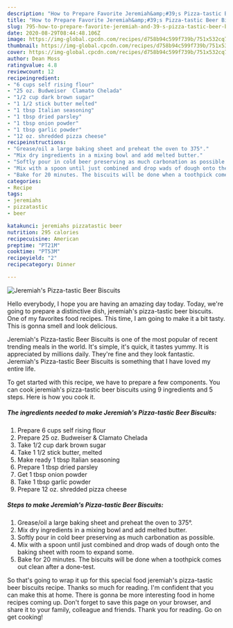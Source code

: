 ```yaml
---
description: "How to Prepare Favorite Jeremiah&amp;#39;s Pizza-tastic Beer Biscuits"
title: "How to Prepare Favorite Jeremiah&amp;#39;s Pizza-tastic Beer Biscuits"
slug: 795-how-to-prepare-favorite-jeremiah-and-39-s-pizza-tastic-beer-biscuits
date: 2020-08-29T08:44:48.106Z
image: https://img-global.cpcdn.com/recipes/d758b94c599f739b/751x532cq70/jeremiahs-pizza-tastic-beer-biscuits-recipe-main-photo.jpg
thumbnail: https://img-global.cpcdn.com/recipes/d758b94c599f739b/751x532cq70/jeremiahs-pizza-tastic-beer-biscuits-recipe-main-photo.jpg
cover: https://img-global.cpcdn.com/recipes/d758b94c599f739b/751x532cq70/jeremiahs-pizza-tastic-beer-biscuits-recipe-main-photo.jpg
author: Dean Moss
ratingvalue: 4.8
reviewcount: 12
recipeingredient:
- "6 cups self rising flour"
- "25 oz. Budweiser  Clamato Chelada"
- "1/2 cup dark brown sugar"
- "1 1/2 stick butter melted"
- "1 tbsp Italian seasoning"
- "1 tbsp dried parsley"
- "1 tbsp onion powder"
- "1 tbsp garlic powder"
- "12 oz. shredded pizza cheese"
recipeinstructions:
- "Grease/oil a large baking sheet and preheat the oven to 375°."
- "Mix dry ingredients in a mixing bowl and add melted butter."
- "Softly pour in cold beer preserving as much carbonation as possible."
- "Mix with a spoon until just combined and drop wads of dough onto the baking sheet with room to expand some."
- "Bake for 20 minutes. The biscuits will be done when a toothpick comes out clean after a done-test."
categories:
- Recipe
tags:
- jeremiahs
- pizzatastic
- beer

katakunci: jeremiahs pizzatastic beer 
nutrition: 295 calories
recipecuisine: American
preptime: "PT21M"
cooktime: "PT53M"
recipeyield: "2"
recipecategory: Dinner

---
```



![Jeremiah&#39;s Pizza-tastic Beer Biscuits](https://img-global.cpcdn.com/recipes/d758b94c599f739b/751x532cq70/jeremiahs-pizza-tastic-beer-biscuits-recipe-main-photo.jpg)

Hello everybody, I hope you are having an amazing day today. Today, we're going to prepare a distinctive dish, jeremiah&#39;s pizza-tastic beer biscuits. One of my favorites food recipes. This time, I am going to make it a bit tasty. This is gonna smell and look delicious.



Jeremiah&#39;s Pizza-tastic Beer Biscuits is one of the most popular of recent trending meals in the world. It's simple, it's quick, it tastes yummy. It is appreciated by millions daily. They're fine and they look fantastic. Jeremiah&#39;s Pizza-tastic Beer Biscuits is something that I have loved my entire life.


To get started with this recipe, we have to prepare a few components. You can cook jeremiah&#39;s pizza-tastic beer biscuits using 9 ingredients and 5 steps. Here is how you cook it.

<!--inarticleads1-->

##### The ingredients needed to make Jeremiah&#39;s Pizza-tastic Beer Biscuits:

1. Prepare 6 cups self rising flour
1. Prepare 25 oz. Budweiser &amp; Clamato Chelada
1. Take 1/2 cup dark brown sugar
1. Take 1 1/2 stick butter, melted
1. Make ready 1 tbsp Italian seasoning
1. Prepare 1 tbsp dried parsley
1. Get 1 tbsp onion powder
1. Take 1 tbsp garlic powder
1. Prepare 12 oz. shredded pizza cheese




<!--inarticleads2-->

##### Steps to make Jeremiah&#39;s Pizza-tastic Beer Biscuits:

1. Grease/oil a large baking sheet and preheat the oven to 375°.
1. Mix dry ingredients in a mixing bowl and add melted butter.
1. Softly pour in cold beer preserving as much carbonation as possible.
1. Mix with a spoon until just combined and drop wads of dough onto the baking sheet with room to expand some.
1. Bake for 20 minutes. The biscuits will be done when a toothpick comes out clean after a done-test.




So that's going to wrap it up for this special food jeremiah&#39;s pizza-tastic beer biscuits recipe. Thanks so much for reading. I'm confident that you can make this at home. There is gonna be more interesting food in home recipes coming up. Don't forget to save this page on your browser, and share it to your family, colleague and friends. Thank you for reading. Go on get cooking!

